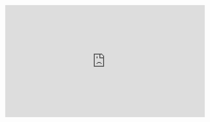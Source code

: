 <iframe src="https://player.vimeo.com/video/225947346" width="640" height="360" frameborder="0" allowfullscreen></iframe>
